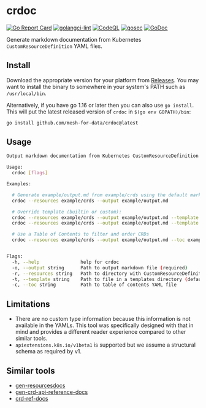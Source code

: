 # crdoc

[![Go Report Card](https://goreportcard.com/badge/github.com/mesh-for-data/crdoc)](https://goreportcard.com/report/github.com/mesh-for-data/crdoc)
[![golangci-lint](https://github.com/mesh-for-data/crdoc/actions/workflows/golangci-lint.yml/badge.svg)](https://github.com/mesh-for-data/crdoc/actions/workflows/golangci-lint.yml)
[![CodeQL](https://github.com/mesh-for-data/crdoc/actions/workflows/codeql-analysis.yml/badge.svg)](https://github.com/mesh-for-data/crdoc/actions/workflows/codeql-analysis.yml)
[![gosec](https://github.com/mesh-for-data/crdoc/actions/workflows/golang-security.yml/badge.svg)](https://github.com/mesh-for-data/crdoc/actions/workflows/golang-security.yml)
[![GoDoc](https://img.shields.io/static/v1?label=godoc&message=reference&color=blue)](https://pkg.go.dev/github.com/mesh-for-data/crdoc)

Generate markdown documentation from Kubernetes `CustomResourceDefinition` YAML files.

## Install

Download the appropriate version for your platform from [Releases](https://github.com/mesh-for-data/crdoc/releases/latest).
You may want to install the binary to somewhere in your system's PATH such as `/usr/local/bin`.

Alternatively, if you have go 1.16 or later then you can also use `go install`. 
This will put the latest released version of `crdoc` in `$(go env GOPATH)/bin`:

```bash
go install github.com/mesh-for-data/crdoc@latest
```

## Usage

```bash
Output markdown documentation from Kubernetes CustomResourceDefinition YAML files

Usage:
  crdoc [flags]

Examples:

  # Generate example/output.md from example/crds using the default markdown.tmpl template: 
  crdoc --resources example/crds --output example/output.md

  # Override template (builtin or custom):
  crdoc --resources example/crds --output example/output.md --template frontmatter.tmpl
  crdoc --resources example/crds --output example/output.md --template templates_folder/file.tmpl

  # Use a Table of Contents to filter and order CRDs
  crdoc --resources example/crds --output example/output.md --toc example/toc.yaml


Flags:
  -h, --help               help for crdoc
  -o, --output string      Path to output markdown file (required)
  -r, --resources string   Path to directory with CustomResourceDefinition YAML files (required)
  -t, --template string    Path to file in a templates directory (default "markdown.tmpl")
  -c, --toc string         Path to table of contents YAML file
```

## Limitations

- There are no custom type information because this information is not available in the YAMLs. This tool was specifically designed with that in mind and provides a different reader experience compared to other similar tools.
- `apiextensions.k8s.io/v1beta1` is supported but we assume a structural schema as required by v1.

## Similar tools

- [gen-resourcesdocs](https://github.com/kubernetes-sigs/reference-docs/tree/master/gen-resourcesdocs)
- [gen-crd-api-reference-docs](https://github.com/ahmetb/gen-crd-api-reference-docs)
- [crd-ref-docs](https://github.com/elastic/crd-ref-docs)

